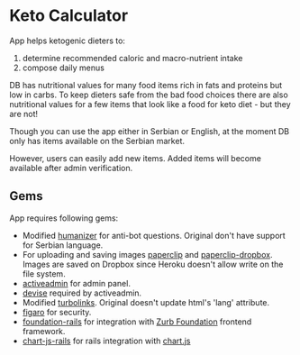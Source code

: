 # Keto Calculator

App helps ketogenic dieters to:
1. determine recommended caloric and macro-nutrient intake
2. compose daily menus

DB has nutritional values for many food items rich in fats and proteins but low in carbs. To keep dieters safe from the bad food choices there are also nutritional values for a few items that look like a food for keto diet - but they are not!

Though you can use the app either in Serbian or English, at the moment DB only has items available on the Serbian market.

However, users can easily add new items. Added items will become available after admin verification.


## Gems

App requires following gems:

* Modified [humanizer](https://github.com/Rodic/humanizer) for anti-bot questions. Original don't have support for Serbian language.
* For uploading and saving images [paperclip](https://github.com/thoughtbot/paperclip) and [paperclip-dropbox](https://github.com/janko-m/paperclip-dropbox). Images are saved on Dropbox since Heroku doesn't allow write on the file system.
* [activeadmin](http://activeadmin.info/) for admin panel.
* [devise](https://github.com/plataformatec/devise) required by activeadmin.
* Modified [turbolinks](https://github.com/Rodic/turbolinks). Original doesn't update html's 'lang' attribute.
* [figaro](https://github.com/laserlemon/figaro) for security.
* [foundation-rails](https://github.com/zurb/foundation-rails) for integration with [Zurb Foundation](http://foundation.zurb.com/) frontend framework. 
* [chart-js-rails](https://github.com/coderbydesign/chart-js-rails) for rails integration with [chart.js](http://www.chartjs.org/)